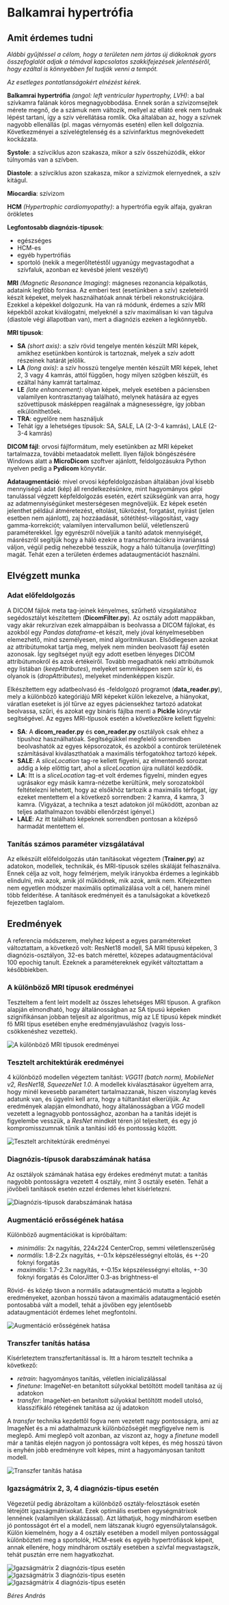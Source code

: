 # Balkamrai hypertrófia
## Amit érdemes tudni
*Alábbi gyűjtéssel a célom, hogy a területen nem jártas új diákoknak gyors összefoglalót adjak a témával kapcsolatos szakkifejezések jelentéséről, hogy ezáltal is könnyebben fel tudják venni a tempót.*

*Az esetleges pontatlanságokért elnézést kérek.*

**Balkamrai hypertrófia** *(angol: left ventricular hypertrophy, LVH)*: a bal szívkamra falának kóros megnagyobbodása. Ennek során a szívizomsejtek mérete megnő, de a számuk nem változik, mellyel az ellátó erek nem tudnak lépést tartani, így a szív vérellátása romlik. Oka általában az, hogy a szívnek nagyobb ellenállás (pl. magas vérnyomás esetén) ellen kell dolgoznia. Következményei a szívelégtelenség és a szívinfarktus megnövekedett kockázata.

**Systole**: a szívciklus azon szakasza, mikor a szív összehúzódik, ekkor túlnyomás van a szívben.

**Diastole**: a szívciklus azon szakasza, mikor a szívizmok elernyednek, a szív kitágul.

**Miocardia**: szívizom

**HCM** *(Hypertrophic cardiomyopathy)*: a hypertrófia egyik alfaja, gyakran örökletes

**Legfontosabb diagnózis-típusok**:
- egészséges
- HCM-es
- egyéb hypertrófiás
- sportoló (nekik a megerőltetéstől ugyanúgy megvastagodhat a szívfaluk, azonban ez kevésbé jelent veszélyt)

**MRI** *(Magnetic Resonance Imaging)*: mágneses rezonancia képalkotás, adataink legfőbb forrása. Az emberi test (esetünkben a szív) szeleteiről készít képeket, melyek használhatóak annak térbeli rekonstrukciójára. Ezekkel a képekkel dolgozunk. Ha van rá módunk, érdemes a szív MRI képekből azokat kiválogatni, melyeknél a szív maximálisan ki van tágulva (diastole végi állapotban van), mert a diagnózis ezeken a legkönnyebb.

**MRI típusok**:
- **SA** *(short axis)*: a szív rövid tengelye mentén készült MRI képek, amikhez esetünkben kontúrok is tartoznak, melyek a szív adott részeinek határát jelölik.
- **LA** *(long axis)*: a szív hosszú tengelye mentén készült MRI képek, lehet 2, 3 vagy 4 kamrás, attól függően, hogy milyen szögben készült, és ezáltal hány kamrát tartalmaz.
- **LE** *(late enhancement)*: olyan képek, melyek esetében a páciensben valamilyen kontrasztanyag található, melynek hatására az egyes szövettípusok másképpen reagálnak a mágnesességre, így jobban elkülöníthetőek.
- **TRA**: egyelőre nem használjuk
- Tehát így a lehetséges típusok: SA, SALE, LA (2-3-4 kamrás), LALE (2-3-4 kamrás)

**DICOM fájl**: orvosi fájlformátum, mely esetünkben az MRI képeket tartalmazza, további metaadatok mellett. Ilyen fájlok böngészésére Windows alatt a **MicroDicom** szoftver ajánlott, feldolgozásukra Python nyelven pedig a **Pydicom** könyvtár.

**Adataugmentáció**: mivel orvosi képfeldolgozásban általában jóval kisebb mennyiségű adat (kép) áll rendelkezésünkre, mint hagyományos gépi tanulással végzett képfeldolgozás esetén, ezért szükségünk van arra, hogy az adatmennyiségünket mesterségesen megnöveljük. Ez képek esetén jelenthet például átméretezést, eltolást, tükrözést, forgatást, nyírást (jelen esetben nem ajánlott), zaj hozzáadását, sötétítést-világosítást, vagy gamma-korrekciót; valamilyen intervallumon belül, véletlenszerű paraméterekkel. Így egyrészről növeljük a tanító adatok mennyiségét, másrészről segítjük hogy a háló ezekre a transzformációkra invariánssá váljon, végül pedig nehezebbé tesszük, hogy a háló túltanulja (*overfitting*) magát. Tehát ezen a területen érdemes adataugmentációt használni.

## Elvégzett munka
### Adat előfeldolgozás
A DICOM fájlok meta tag-jeinek kényelmes, szűrhető vizsgálatához segédosztályt készítettem (**DicomFilter.py**). Az osztály adott mappákban, vagy akár rekurzívan ezek almappáiban is beolvassa a DICOM fájlokat, és azokból egy *Pandas dataframe*-et készít, mely jóval kényelmesebben elemezhető, mind személyesen, mind algoritmikusan. Elsődlegesen azokat az attribútumokat tartja meg, melyek nem minden beolvasott fájl esetén azonosak. Így segítséget nyújt egy adott esetben lényeges DICOM attribútumokról és azok értékeiről. Tovább megadhatók neki attribútumok egy listában (*keepAttributes*), melyeket semmiképpen sem szűr ki, és olyanok is (*dropAttributes*), melyeket mindenképpen kiszűr.

Elkészítettem egy adatbeolvasó és -feldolgozó programot (**data_reader.py**), mely a különböző kategóriájú MRI képeket külön lekezelve, a hiányokat, váratlan eseteket is jól tűrve az egyes páciensekhez tartozó adatokat beolvassa, szűri, és azokat egy bináris fájlba menti a **Pickle** könyvtár segítségével. Az egyes MRI-típusok esetén a következőkre kellett figyelni:
- **SA**: A **dicom_reader.py** és **con_reader.py** osztályok csak ehhez a típushoz használhatóak. Segítségükkel megfelelő sorrendben beolvashatók az egyes képsorozatok, és azokból a contúrok területének számításával kiválaszthatóak a maximális térfogatokhoz tartozó képek.
- **SALE**: A *sliceLocation* tag-re kellett figyelni, az elmentendő sorozat addig a kép előttig tart, ahol a *sliceLocation* újra nullától kezdődik.
- **LA**: Itt is a *sliceLocation* tag-et volt érdemes figyelni, minden egyes ugrásakor egy másik kamra-nézetbe kerültünk, mely sorozatokból feltételezni lehetett, hogy az elsőkhöz tartozik a maximális térfogat, így ezeket mentettem el a következő sorrendben: 2 kamra, 4 kamra, 3 kamra. (Vigyázat, a technika a teszt adatokon jól működött, azonban az teljes adathalmazon további ellenőrzést igényel.)
- **LALE**: Az itt található képeknek sorrendben pontosan a középső harmadát mentettem el.

### Tanítás számos paraméter vizsgálatával
Az elkészült előfeldolgozás után tanításokat végeztem (**Trainer.py**) az adatokon, modellek, technikák, és MRI-típusok széles skáláját felhasználva. Ennek célja az volt, hogy felmérjem, melyik irányokba érdemes a leginkább elindulni, mik azok, amik jól működnek, mik azok, amik nem. Kifejezetten nem egyetlen módszer maximális optimalizálása volt a cél, hanem minél több felderítése. A tanítások eredményeit és a tanulságokat a következő fejezetben taglalom.

## Eredmények
A referencia módszerem, melyhez képest a egyes paramétereket változtattam, a következő volt:
ResNet18 modell, SA MRI típusú képeken, 3 diagnózis-osztályon, 32-es batch mérettel, közepes adataugmentációval 100 epochig tanult. Ezeknek a paramétereknek egyikét változtattam a későbbiekben.

### A különböző MRI típusok eredményei
Teszteltem a fent leírt modellt az összes lehetséges MRI típuson. A grafikon alapján elmondható, hogy általánosságban az SA típusú képeken szignifikánsan jobban teljesít az algoritmus, míg az LE típusú képek mindkét fő MRI típus esetében enyhe eredményjavuláshoz (vagyis loss-csökkenéshez vezettek).

![A különböző MRI típusok eredményei](https://drive.google.com/uc?id=1J_I68Emaovwy_hPA4spbtwKia4eONsXK)

### Tesztelt architektúrák eredményei
4 különböző modellen végeztem tanítást: *VGG11 (batch norm), MobileNet v2, ResNet18, SqueezeNet 1.0*. A modellek kiválasztásakor ügyeltem arra, hogy minél kevesebb paramétert tartalmazzanak, hiszen viszonylag kevés adatunk van, és ügyelni kell arra, hogy a túltanítást elkerüljük. Az eredmények alapján elmondható, hogy általánosságban a *VGG* modell vezetett a legnagyobb pontossághoz, azonban ha a tanítás idejét is figyelembe vesszük, a *ResNet* mindkét téren jól teljesített, és egy jó kompromisszumnak tűnik a tanítási idő és pontosság között.

![Tesztelt architektúrák eredményei](https://drive.google.com/uc?id=1PH1IXDVlzogiw6ux3fsFJiQrRe6SQdpR)

### Diagnózis-típusok darabszámának hatása
Az osztályok számának hatása egy érdekes eredményt mutat: a tanítás nagyobb pontosságra vezetett 4 osztály, mint 3 osztály esetén. Tehát a jövőbeli tanítások esetén ezzel érdemes lehet kísérletezni.

![Diagnózis-típusok darabszámának hatása](https://drive.google.com/uc?id=1rwVJWd8SELf58aX9uo-neXOUipA5niVD)

### Augmentáció erősségének hatása
Különböző augmentációkat is kipróbáltam:
- *minimális*: 2x nagyítás, 224x224 CenterCrop, semmi véletlenszerűség
- *normális*: 1.8-2.2x nagyítás, +-0.1x képszélességnyi eltolás, és +-20 foknyi forgatás
- *maximális*: 1.7-2.3x nagyítás, +-0.15x képszélességnyi eltolás, +-30 foknyi forgatás és ColorJitter 0.3-as brightness-el

Rövid- és közép távon a normális adataugmentáció mutatta a legjobb eredményeket, azonban hosszú távon a maximális adataugmentáció esetén pontosabbá vált a modell, tehát a jövőben egy jelentősebb adataugmentációt érdemes lehet megfontolni.

![Augmentáció erősségének hatása](https://drive.google.com/uc?id=1NX08cheZ7MQrIpaSaYflzWx03xZ3yA8F)

### Transzfer tanítás hatása
Kísérleteztem transzfertanítással is. Itt a három tesztelt technika a következő:
- *retrain*: hagyományos tanítás, véletlen inicializálással
- *finetune*: ImageNet-en betanított súlyokkal betöltött modell tanítása az új adatokon
- *transfer*: ImageNet-en betanított súlyokkal betöltött modell utolsó, klasszifikáló rétegének tanítása az új adatokon

A *transfer* technika kezdettől fogva nem vezetett nagy pontosságra, ami az ImageNet és a mi adathalmazunk különbözőségét megfigyelve nem is meglepő. Ami meglepő volt azonban, az viszont az, hogy a *finetune* modell már a tanítás elején nagyon jó pontosságra volt képes, és még hosszú távon is enyhén jobb eredményre volt képes, mint a hagyományosan tanított modell.

![Transzfer tanítás hatása](https://drive.google.com/uc?id=1S0lVBqgr3I_aTN2-XE7Xg9BdzVn-fd0Q)

### Igazságmátrix 2, 3, 4 diagnózis-típus esetén
Végezetül pedig ábrázoltam a különböző osztály-felosztások esetén létrejött igazságmátrixokat. Ezek optimális esetben egységmátrixok lennének (valamilyen skálázással). Azt láthatjuk, hogy mindhárom esetben jó pontosságot ért el a modell, nem látszanak kiugró egyensúlytalanságok. Külön kiemelném, hogy a 4 osztály esetében a modell milyen pontossággal különbözteti meg a sportolók, HCM-esek és egyéb hypertrófiások képeit, annak ellenére, hogy mindhárom osztály esetében a szívfal megvastagszik, tehát pusztán erre nem hagyatkozhat.

![Igazságmátrix 2 diagnózis-típus esetén](https://drive.google.com/uc?id=1qe7KHs09CTciAe9_BcAHO8X_6JCEm2jI)
![Igazságmátrix 3 diagnózis-típus esetén](https://drive.google.com/uc?id=17YijzBWUhsl7yXufsc2egqRe4XVTTSkI)
![Igazságmátrix 4 diagnózis-típus esetén](https://drive.google.com/uc?id=12JoJ7IEuWFYxznqRgAjjbMk7G54ZbVyc)


*Béres András*
